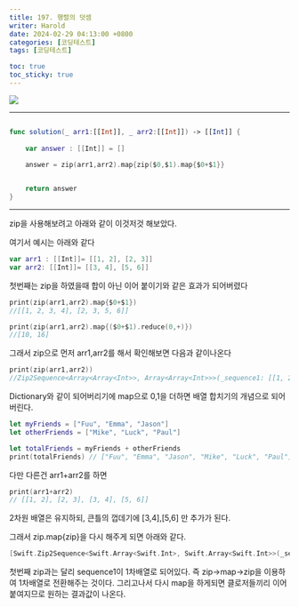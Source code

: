 ```yaml
---
title: 197. 행렬의 덧셈
writer: Harold
date: 2024-02-29 04:13:00 +0800
categories: [코딩테스트]
tags: [코딩테스트]

toc: true
toc_sticky: true
---
```

![](https://velog.velcdn.com/images/haroldfromk/post/77bb42ff-8801-493d-8f5c-fd48c493a771/image.png)

---
```swift

func solution(_ arr1:[[Int]], _ arr2:[[Int]]) -> [[Int]] {
    
    var answer : [[Int]] = []

    answer = zip(arr1,arr2).map{zip($0,$1).map{$0+$1}}

    
    return answer
}
```
---
zip을 사용해보려고 아래와 같이 이것저것 해보았다.

여기서 예시는 아래와 같다
```swift
var arr1 : [[Int]]= [[1, 2], [2, 3]]
var arr2: [[Int]]= [[3, 4], [5, 6]]
```

첫번째는 zip을 하였을때 합이 아닌 이어 붙이기와 같은 효과가 되어버렸다

```swift
print(zip(arr1,arr2).map{$0+$1}) 
//[[1, 2, 3, 4], [2, 3, 5, 6]]

print(zip(arr1,arr2).map{($0+$1).reduce(0,+)})
//[10, 16]

```
그래서 zip으로 먼저 arr1,arr2를 해서 확인해보면 다음과 같이나온다

```swift
print(zip(arr1,arr2))
//Zip2Sequence<Array<Array<Int>>, Array<Array<Int>>>(_sequence1: [[1, 2], [2, 3]], _sequence2: [[3, 4], [5, 6]])

```
Dictionary와 같이 되어버리기에 map으로 $0,$1을 더하면 배열 합치기의 개념으로 되어버린다.

```swift
let myFriends = ["Fuu", "Emma", "Jason"]
let otherFriends = ["Mike", "Luck", "Paul"]

let totalFriends = myFriends + otherFriends
print(totalFriends) // ["Fuu", "Emma", "Jason", "Mike", "Luck", "Paul"]
```

다만 다른건 arr1+arr2를 하면
```swift
print(arr1+arr2)
// [[1, 2], [2, 3], [3, 4], [5, 6]]
```
2차원 배열은 유지하되, 큰틀의 껍데기에 [3,4],[5,6] 만 추가가 된다.

그래서 zip.map{zip}을 다시 해주게 되면 아래와 같다.

```swift
[Swift.Zip2Sequence<Swift.Array<Swift.Int>, Swift.Array<Swift.Int>>(_sequence1: [1, 2], _sequence2: [3, 4]), Swift.Zip2Sequence<Swift.Array<Swift.Int>, Swift.Array<Swift.Int>>(_sequence1: [2, 3], _sequence2: [5, 6])]
```
첫번째 zip과는 달리 sequence1이 1차배열로 되어있다. 즉 zip->map->zip을 이용하여 1차배열로 전환해주는 것이다. 그리고나서 다시 map을 하게되면 클로저들끼리 이어붙여지므로 원하는 결과값이 나온다.